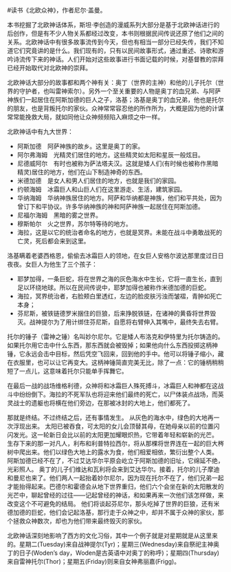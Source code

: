\#读书《北欧众神》，作者尼尔·盖曼。

本书挖掘了北欧神话体系，斯坦·李创造的漫威系列大部分是基于北欧神话进行的后创作，但是有不少人物关系都经过改变，本书则根据民间传说还原了他们之间的关系。北欧神话中有很多故事流传到今天，但也有相当一部分已经失传，我们不知道它们究竟讲的是什么。我们现有的，只有以民间故事形式，通过重述、诗歌和游吟诗流传下来的神话。人们开始对这些故事进行书面记载的时候，对基督教的崇拜已经开始取代对北欧神的崇拜。

北欧神话大部分的故事都和两个神有关：奥丁（世界的主神）和他的儿子托尔（世界的守护者，也叫雷神索尔）。另外一个至关重要的人物是奥丁的血兄弟、与阿萨神族们一起居住在阿斯加德的巨人之子，洛基；洛基是奥丁的血兄弟，他也是托尔的朋友，也是背叛托尔的家伙。众神常常容忍他的所作所为，大概是因为他的计谋常常能挽救大局，就如同他让众神频频陷入麻烦之中一样。

北欧神话中有九大世界：
 - 阿斯加德　阿萨神族的故乡。这里是奥丁的家。
 - 阿尔弗海姆　光精灵们居住的地方。这些精灵如太阳和星辰一般炫目。
 - 尼德威阿尔　有时也被称为萨法塔夫汉。这就是矮人们(有时候也被称作黑暗精灵)居住的地方，他们在山下制造神奇的东西。
 - 米德加德　是女人和男人们居住的地方，也就是我们的家园。
 - 约顿海姆　冰霜巨人和山巨人们在这里游走、生活，建筑家园。
 - 华纳海姆　华纳神族居住的地方。阿萨和华纳都是神族，他们和平共处，因为曾订下和平协议。许多华纳神族的神和阿萨神族一起居住在阿斯加德。
 - 尼福尔海姆　黑暗的雾之世界。
 - 穆斯帕尔　火之世界，苏尔特等待的地方。
 - 海拉，这是以它的统治者命名的地方，也就是冥界。未能在战斗中勇敢战死的亡灵，死后都会来到这里。

洛基瞒着老婆西格恩，偷偷去冰霜巨人的领地，在女巨人安格尔波达那里度过日日夜夜。女巨人为他生了三个孩子：
 - 耶梦加得，一条巨蛇，将在世界之海的灰色海水中生长，它将一直生长，直到足以环绕地球。所以在民间传说中，耶梦加得也被称作米德加德的巨蛇。
 - 海拉，冥界统治者，右脸颊白里透红，左边的脸皮肤污浊而皱褶，青肿如死亡本身；
 - 芬尼斯，被铁链德罗米捆住的巨狼，后来挣脱铁链，在诸神的黄昏将世界毁灭。战神提尔为了用计绑住芬尼斯，自愿将右臂伸入其嘴中，最终失去右臂。

托尔的锤子（雷神之锤）名叫妙尔尼尔。它是矮人布洛克和伊特里为托尔铸造的。如果托尔用它击中什么东西，那东西就会被毁掉；如果他向什么东西投掷这柄神锤，它永远会击中目标，然后凭空飞回来，回到他的手中。他可以将锤子缩小，藏在衣服里，也可以让它再变大。这柄神锤简直完美无比，除了一点：它的锤柄稍稍短了一点儿，这意味着托尔只能单手挥舞它。

在最后一战的战场维格利德，众神将和冰霜巨人殊死搏斗，冰霜巨人和神都在这战斗中纷纷倒下。海拉的不死军队也将迎来他们最终的死亡，以尸体装点战场，而英灵战士的遗躯也将横在他们旁边，在那被冰封的大地上，他们都死了。

那就是终结。不过终结之后，还有事情发生。 从灰色的海水中，绿色的大地再一次浮现出来。 太阳已被吞食，可太阳的女儿会顶替其母，在她母亲以前的位置闪闪发光。这一轮新日会比以前的太阳更加耀眼炽热，它带着年轻和崭新的光芒。 生存下来的那一对凡人，利布和利普特拉西尔，将从那棵将世界连在一起的巨大梣树中爬出来。他们以绿色大地上的露水为食，他们相爱相依，繁衍出整个人类。 阿斯加德已经不在了，不过艾达华尔平原会屹立于阿斯加德的旧址，它绵延不绝，光彩照人。 奥丁的儿子们维达和瓦利将会来到艾达华尔。接着，托尔的儿子摩迪和曼尼也来了。他们两人一起抬着妙尔尼尔，因为现在托尔不在了，他们兄弟一起才能抬得起来。巴德尔和霍德会从地下世界重归，他们六个会坐在新的太阳散发的光芒中，聊起曾经的过往——记起曾经的神话，和如果再来一次他们该怎样做，来改变这个不可避免的结局。 他们将谈起芬尼尔，那头吃掉了世界的巨狼，还有米德加德的巨蛇，他们会记起洛基，那行走于众神之中，却并不属于众神的家伙，那个拯救众神数次，却也为他们带来最终毁灭的家伙。

北欧神话深刻地影响了西方的文化习俗，其中一个例子就是对星期就是从这里来的。星期二(Tuesday)来自战神提尔(Tyr)；星期三(Wednesday)来自祭祀主神奥丁的日子(Woden’s day，Woden是古英语中对奥丁的称呼)；星期四(Thursday)来自雷神托尔(Thor)；星期五(Friday)则来自女神弗丽嘉(Frigg)。
